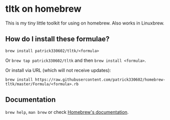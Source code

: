 # tltk on homebrew

This is my tiny little toolkit for using on homebrew. Also works in Linuxbrew.

## How do I install these formulae?
`brew install patrick330602/tltk/<formula>`

Or `brew tap patrick330602/tltk` and then `brew install <formula>`.

Or install via URL (which will not receive updates):

```
brew install https://raw.githubusercontent.com/patrick330602/homebrew-tltk/master/Formula/<formula>.rb
```

## Documentation
`brew help`, `man brew` or check [Homebrew's documentation](https://docs.brew.sh).
